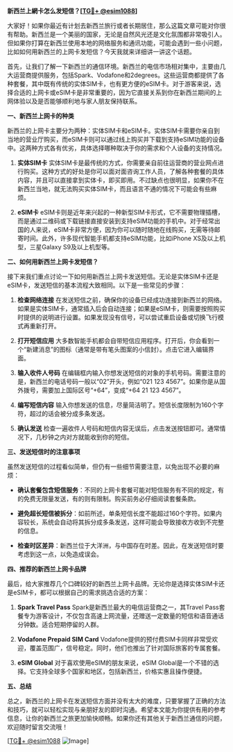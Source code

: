 **新西兰上網卡怎么发短信？[[TG💪+ @esim1088](https://t.me/s/esim1088)]**

大家好！如果你最近有计划去新西兰旅行或者长期居住，那么这篇文章可能对你很有帮助。新西兰是一个美丽的国家，无论是自然风光还是文化氛围都非常吸引人。但如果你打算在新西兰使用本地的网络服务和通讯功能，可能会遇到一些小问题，比如如何用新西兰的上网卡发短信？今天我就来详细讲一讲这个话题。

首先，让我们了解一下新西兰的通信环境。新西兰的电信市场相对集中，主要由几大运营商提供服务，包括Spark、Vodafone和2degrees。这些运营商都提供了各种套餐，其中既有传统的实体SIM卡，也有更方便的eSIM卡。对于游客来说，选择合适的上网卡或eSIM卡是非常重要的，因为它直接关系到你在新西兰期间的上网体验以及是否能够顺利地与家人朋友保持联系。

**一、新西兰上网卡的种类**

新西兰的上网卡主要分为两种：实体SIM卡和eSIM卡。实体SIM卡需要你亲自到当地的营业厅购买，而eSIM卡则可以通过线上购买并下载到支持eSIM功能的设备中。这两种方式各有优劣，具体选择哪种取决于你的需求和个人设备的支持情况。

1. **实体SIM卡**
   实体SIM卡是最传统的方式，你需要亲自前往运营商的营业网点进行购买。这种方式的好处是你可以面对面咨询工作人员，了解各种套餐的具体内容，并且可以直接拿到实体卡，即买即用。不过缺点也很明显，如果你不在新西兰当地，就无法购买实体SIM卡，而且语言不通的情况下可能会有些麻烦。

2. **eSIM卡**
   eSIM卡则是近年来兴起的一种新型SIM卡形式，它不需要物理插槽，而是通过二维码或下载链接直接安装到支持eSIM功能的手机中。对于经常出国的人来说，eSIM卡非常方便，因为你可以随时随地在线购买，无需等待邮寄时间。此外，许多现代智能手机都支持eSIM功能，比如iPhone XS及以上机型，三星Galaxy S9及以上机型等。

**二、如何用新西兰上网卡发短信？**

接下来我们重点讨论一下如何用新西兰上网卡发送短信。无论是实体SIM卡还是eSIM卡，发送短信的基本流程大致相同。以下是一些常见的步骤：

1. **检查网络连接**
   在发送短信之前，确保你的设备已经成功连接到新西兰的网络。如果是实体SIM卡，通常插入后会自动连接；如果是eSIM卡，则需要按照购买时提供的说明进行设置。如果发现没有信号，可以尝试重启设备或切换飞行模式再重新打开。

2. **打开短信应用**
   大多数智能手机都会自带短信应用程序。打开后，你会看到一个“新建消息”的图标（通常是带有笔头图案的小信封）。点击它进入编辑界面。

3. **输入收件人号码**
   在编辑框内输入你想发送短信的对象的手机号码。需要注意的是，新西兰的电话号码一般以“02”开头，例如“021 123 4567”。如果你是从国外拨号，需要加上国际区号“+64”，变成“+64 21 123 4567”。

4. **编写短信内容**
   输入你想发送的信息，尽量简洁明了。短信长度限制为160个字符，超过的话会被分成多条发送。

5. **确认发送**
   检查一遍收件人号码和短信内容无误后，点击发送按钮即可。通常情况下，几秒钟之内对方就能收到你的短信。

**三、发送短信时的注意事项**

虽然发送短信的过程看似简单，但仍有一些细节需要注意，以免出现不必要的麻烦：

- **确认套餐包含短信服务**：不同的上网卡套餐可能对短信服务有不同的规定，有的免费无限量发送，有的则有限制。购买前务必仔细阅读套餐条款。
  
- **避免超长短信被拆分**：如前所述，单条短信长度不能超过160个字符。如果内容较长，系统会自动将其拆分成多条发送，这样可能会导致接收方收到不完整的信息。

- **检查时区差异**：新西兰位于大洋洲，与中国存在时差。因此，在发送短信时要考虑到这一点，以免造成误会。

**四、推荐的新西兰上网卡品牌**

最后，给大家推荐几个口碑较好的新西兰上网卡品牌。无论你是选择实体SIM卡还是eSIM卡，都可以根据自己的需求挑选合适的方案：

1. **Spark Travel Pass**
   Spark是新西兰最大的电信运营商之一，其Travel Pass套餐专为游客设计，不仅包含高速上网流量，还赠送一定数量的短信和语音通话分钟数。适合短期停留的人群。

2. **Vodafone Prepaid SIM Card**
   Vodafone提供的预付费SIM卡同样非常受欢迎，覆盖范围广，信号稳定。同时，他们也推出了针对国际旅客的专属套餐。

3. **eSIM Global**
   对于喜欢使用eSIM的朋友来说，eSIM Global是一个不错的选择。它支持全球多个国家和地区，包括新西兰，价格实惠且操作便捷。

**五、总结**

总之，新西兰的上网卡在发送短信方面并没有太大的难度，只要掌握了正确的方法和技巧，就可以轻松实现与亲朋好友的即时沟通。希望本文能为你提供有用的参考信息，让你的新西兰之旅更加愉快顺畅。如果你还有其他关于新西兰通信的问题，欢迎随时留言交流哦！

[[TG💪+ @esim1088](https://t.me/s/esim1088) ![Image](https://i.postimg.cc/4NQfJmqS/Snipaste-2025-05-13-00-14-12.png)]